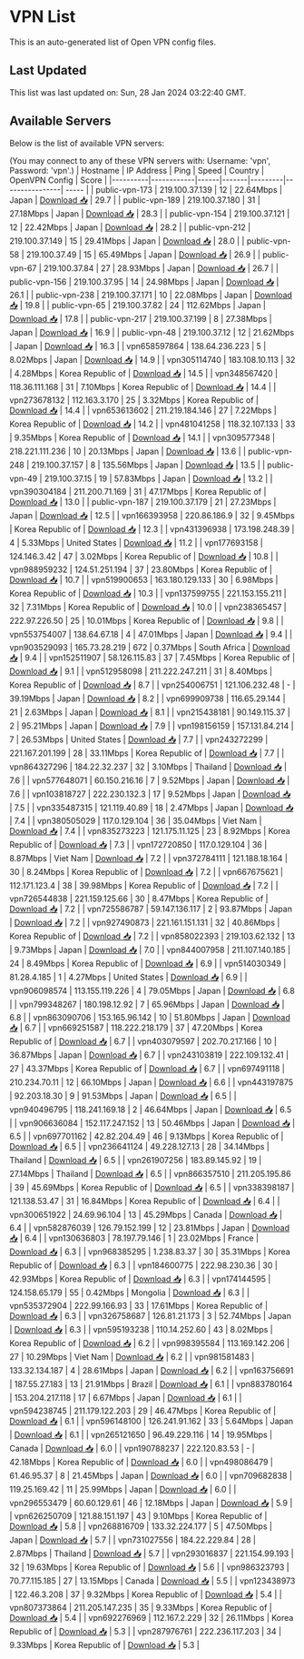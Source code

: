 # VPN List

This is an auto-generated list of Open VPN config files.

## Last Updated

This list was last updated on: Sun, 28 Jan 2024 03:22:40 GMT.

## Available Servers

Below is the list of available VPN servers:

(You may connect to any of these VPN servers with: Username: 'vpn', Password: 'vpn'.)
| Hostname | IP Address | Ping | Speed | Country | OpenVPN Config | Score |
|----------|------------|------|-------|---------|----------------| ----- |
| public-vpn-173 | 219.100.37.139 | 12 | 22.64Mbps | Japan | [Download 📥](./configs/server_0_JP.ovpn) | 29.7 |
| public-vpn-189 | 219.100.37.180 | 31 | 27.18Mbps | Japan | [Download 📥](./configs/server_1_JP.ovpn) | 28.3 |
| public-vpn-154 | 219.100.37.121 | 12 | 22.42Mbps | Japan | [Download 📥](./configs/server_2_JP.ovpn) | 28.2 |
| public-vpn-212 | 219.100.37.149 | 15 | 29.41Mbps | Japan | [Download 📥](./configs/server_3_JP.ovpn) | 28.0 |
| public-vpn-58 | 219.100.37.49 | 15 | 65.49Mbps | Japan | [Download 📥](./configs/server_4_JP.ovpn) | 26.9 |
| public-vpn-67 | 219.100.37.84 | 27 | 28.93Mbps | Japan | [Download 📥](./configs/server_5_JP.ovpn) | 26.7 |
| public-vpn-156 | 219.100.37.95 | 14 | 24.98Mbps | Japan | [Download 📥](./configs/server_6_JP.ovpn) | 26.1 |
| public-vpn-238 | 219.100.37.171 | 10 | 22.08Mbps | Japan | [Download 📥](./configs/server_7_JP.ovpn) | 19.8 |
| public-vpn-65 | 219.100.37.82 | 24 | 112.62Mbps | Japan | [Download 📥](./configs/server_8_JP.ovpn) | 17.8 |
| public-vpn-217 | 219.100.37.199 | 8 | 27.38Mbps | Japan | [Download 📥](./configs/server_9_JP.ovpn) | 16.9 |
| public-vpn-48 | 219.100.37.12 | 12 | 21.62Mbps | Japan | [Download 📥](./configs/server_10_JP.ovpn) | 16.3 |
| vpn658597864 | 138.64.236.223 | 5 | 8.02Mbps | Japan | [Download 📥](./configs/server_11_JP.ovpn) | 14.9 |
| vpn305114740 | 183.108.10.113 | 32 | 4.28Mbps | Korea Republic of | [Download 📥](./configs/server_12_KR.ovpn) | 14.5 |
| vpn348567420 | 118.36.111.168 | 31 | 7.10Mbps | Korea Republic of | [Download 📥](./configs/server_13_KR.ovpn) | 14.4 |
| vpn273678132 | 112.163.3.170 | 25 | 3.32Mbps | Korea Republic of | [Download 📥](./configs/server_14_KR.ovpn) | 14.4 |
| vpn653613602 | 211.219.184.146 | 27 | 7.22Mbps | Korea Republic of | [Download 📥](./configs/server_15_KR.ovpn) | 14.2 |
| vpn481041258 | 118.32.107.133 | 33 | 9.35Mbps | Korea Republic of | [Download 📥](./configs/server_16_KR.ovpn) | 14.1 |
| vpn309577348 | 218.221.111.236 | 10 | 20.13Mbps | Japan | [Download 📥](./configs/server_17_JP.ovpn) | 13.6 |
| public-vpn-248 | 219.100.37.157 | 8 | 135.56Mbps | Japan | [Download 📥](./configs/server_18_JP.ovpn) | 13.5 |
| public-vpn-49 | 219.100.37.15 | 19 | 57.83Mbps | Japan | [Download 📥](./configs/server_19_JP.ovpn) | 13.2 |
| vpn390304184 | 211.200.71.169 | 31 | 47.17Mbps | Korea Republic of | [Download 📥](./configs/server_20_KR.ovpn) | 13.0 |
| public-vpn-187 | 219.100.37.179 | 21 | 27.23Mbps | Japan | [Download 📥](./configs/server_21_JP.ovpn) | 12.5 |
| vpn166393958 | 220.86.186.9 | 32 | 9.45Mbps | Korea Republic of | [Download 📥](./configs/server_22_KR.ovpn) | 12.3 |
| vpn431396938 | 173.198.248.39 | 4 | 5.33Mbps | United States | [Download 📥](./configs/server_23_US.ovpn) | 11.2 |
| vpn177693158 | 124.146.3.42 | 47 | 3.02Mbps | Korea Republic of | [Download 📥](./configs/server_24_KR.ovpn) | 10.8 |
| vpn988959232 | 124.51.251.194 | 37 | 23.80Mbps | Korea Republic of | [Download 📥](./configs/server_25_KR.ovpn) | 10.7 |
| vpn519900653 | 163.180.129.133 | 30 | 6.98Mbps | Korea Republic of | [Download 📥](./configs/server_26_KR.ovpn) | 10.3 |
| vpn137599755 | 221.153.155.211 | 32 | 7.31Mbps | Korea Republic of | [Download 📥](./configs/server_27_KR.ovpn) | 10.0 |
| vpn238365457 | 222.97.226.50 | 25 | 10.01Mbps | Korea Republic of | [Download 📥](./configs/server_28_KR.ovpn) | 9.8 |
| vpn553754007 | 138.64.67.18 | 4 | 47.01Mbps | Japan | [Download 📥](./configs/server_29_JP.ovpn) | 9.4 |
| vpn903529093 | 165.73.28.219 | 672 | 0.37Mbps | South Africa | [Download 📥](./configs/server_30_ZA.ovpn) | 9.4 |
| vpn152511907 | 58.126.115.83 | 37 | 7.45Mbps | Korea Republic of | [Download 📥](./configs/server_31_KR.ovpn) | 9.1 |
| vpn512958098 | 211.222.247.211 | 31 | 8.40Mbps | Korea Republic of | [Download 📥](./configs/server_32_KR.ovpn) | 8.7 |
| vpn254006751 | 121.106.232.48 | - | 39.19Mbps | Japan | [Download 📥](./configs/server_33_JP.ovpn) | 8.2 |
| vpn699909738 | 116.65.29.144 | 21 | 2.63Mbps | Japan | [Download 📥](./configs/server_34_JP.ovpn) | 8.1 |
| vpn215438181 | 90.149.115.37 | 2 | 95.21Mbps | Japan | [Download 📥](./configs/server_35_JP.ovpn) | 7.9 |
| vpn198156159 | 157.131.84.214 | 7 | 26.53Mbps | United States | [Download 📥](./configs/server_36_US.ovpn) | 7.7 |
| vpn243272299 | 221.167.201.199 | 28 | 33.11Mbps | Korea Republic of | [Download 📥](./configs/server_37_KR.ovpn) | 7.7 |
| vpn864327296 | 184.22.32.237 | 32 | 3.10Mbps | Thailand | [Download 📥](./configs/server_38_TH.ovpn) | 7.6 |
| vpn577648071 | 60.150.216.16 | 7 | 9.52Mbps | Japan | [Download 📥](./configs/server_39_JP.ovpn) | 7.6 |
| vpn103818727 | 222.230.132.3 | 17 | 9.52Mbps | Japan | [Download 📥](./configs/server_40_JP.ovpn) | 7.5 |
| vpn335487315 | 121.119.40.89 | 18 | 2.47Mbps | Japan | [Download 📥](./configs/server_41_JP.ovpn) | 7.4 |
| vpn380505029 | 117.0.129.104 | 36 | 35.04Mbps | Viet Nam | [Download 📥](./configs/server_42_VN.ovpn) | 7.4 |
| vpn835273223 | 121.175.11.125 | 23 | 8.92Mbps | Korea Republic of | [Download 📥](./configs/server_43_KR.ovpn) | 7.3 |
| vpn172720850 | 117.0.129.104 | 36 | 8.87Mbps | Viet Nam | [Download 📥](./configs/server_44_VN.ovpn) | 7.2 |
| vpn372784111 | 121.188.18.164 | 30 | 8.24Mbps | Korea Republic of | [Download 📥](./configs/server_45_KR.ovpn) | 7.2 |
| vpn667675621 | 112.171.123.4 | 38 | 39.98Mbps | Korea Republic of | [Download 📥](./configs/server_46_KR.ovpn) | 7.2 |
| vpn726544838 | 221.159.125.66 | 30 | 8.47Mbps | Korea Republic of | [Download 📥](./configs/server_47_KR.ovpn) | 7.2 |
| vpn725586787 | 59.147.136.117 | 2 | 93.87Mbps | Japan | [Download 📥](./configs/server_48_JP.ovpn) | 7.2 |
| vpn927490873 | 221.161.151.131 | 32 | 40.86Mbps | Korea Republic of | [Download 📥](./configs/server_49_KR.ovpn) | 7.2 |
| vpn858022393 | 219.103.62.132 | 13 | 9.73Mbps | Japan | [Download 📥](./configs/server_50_JP.ovpn) | 7.0 |
| vpn844007958 | 211.107.140.185 | 24 | 8.49Mbps | Korea Republic of | [Download 📥](./configs/server_51_KR.ovpn) | 6.9 |
| vpn514030349 | 81.28.4.185 | 1 | 4.27Mbps | United States | [Download 📥](./configs/server_52_US.ovpn) | 6.9 |
| vpn906098574 | 113.155.119.226 | 4 | 79.05Mbps | Japan | [Download 📥](./configs/server_53_JP.ovpn) | 6.8 |
| vpn799348267 | 180.198.12.92 | 7 | 65.96Mbps | Japan | [Download 📥](./configs/server_54_JP.ovpn) | 6.8 |
| vpn863090706 | 153.165.96.142 | 10 | 51.80Mbps | Japan | [Download 📥](./configs/server_55_JP.ovpn) | 6.7 |
| vpn669251587 | 118.222.218.179 | 37 | 47.20Mbps | Korea Republic of | [Download 📥](./configs/server_56_KR.ovpn) | 6.7 |
| vpn403079597 | 202.70.217.166 | 10 | 36.87Mbps | Japan | [Download 📥](./configs/server_57_JP.ovpn) | 6.7 |
| vpn243103819 | 222.109.132.41 | 27 | 43.37Mbps | Korea Republic of | [Download 📥](./configs/server_58_KR.ovpn) | 6.7 |
| vpn697491118 | 210.234.70.11 | 12 | 66.10Mbps | Japan | [Download 📥](./configs/server_59_JP.ovpn) | 6.6 |
| vpn443197875 | 92.203.18.30 | 9 | 91.53Mbps | Japan | [Download 📥](./configs/server_60_JP.ovpn) | 6.5 |
| vpn940496795 | 118.241.169.18 | 2 | 46.64Mbps | Japan | [Download 📥](./configs/server_61_JP.ovpn) | 6.5 |
| vpn906636084 | 152.117.247.152 | 13 | 50.46Mbps | Japan | [Download 📥](./configs/server_62_JP.ovpn) | 6.5 |
| vpn697701162 | 42.82.204.49 | 46 | 9.13Mbps | Korea Republic of | [Download 📥](./configs/server_63_KR.ovpn) | 6.5 |
| vpn236641124 | 49.228.127.13 | 28 | 34.14Mbps | Thailand | [Download 📥](./configs/server_64_TH.ovpn) | 6.5 |
| vpn261907256 | 183.89.145.92 | 19 | 27.14Mbps | Thailand | [Download 📥](./configs/server_65_TH.ovpn) | 6.5 |
| vpn866357510 | 211.205.195.86 | 39 | 45.69Mbps | Korea Republic of | [Download 📥](./configs/server_66_KR.ovpn) | 6.5 |
| vpn338398187 | 121.138.53.47 | 31 | 16.84Mbps | Korea Republic of | [Download 📥](./configs/server_67_KR.ovpn) | 6.4 |
| vpn300651922 | 24.69.96.104 | 13 | 45.29Mbps | Canada | [Download 📥](./configs/server_68_CA.ovpn) | 6.4 |
| vpn582876039 | 126.79.152.199 | 12 | 23.81Mbps | Japan | [Download 📥](./configs/server_69_JP.ovpn) | 6.4 |
| vpn130636803 | 78.197.79.146 | 1 | 23.02Mbps | France | [Download 📥](./configs/server_70_FR.ovpn) | 6.3 |
| vpn968385295 | 1.238.83.37 | 30 | 35.31Mbps | Korea Republic of | [Download 📥](./configs/server_71_KR.ovpn) | 6.3 |
| vpn184600775 | 222.98.230.36 | 30 | 42.93Mbps | Korea Republic of | [Download 📥](./configs/server_72_KR.ovpn) | 6.3 |
| vpn174144595 | 124.158.65.179 | 55 | 0.42Mbps | Mongolia | [Download 📥](./configs/server_73_MN.ovpn) | 6.3 |
| vpn535372904 | 222.99.166.93 | 33 | 17.61Mbps | Korea Republic of | [Download 📥](./configs/server_74_KR.ovpn) | 6.3 |
| vpn326758687 | 126.81.21.173 | 3 | 52.74Mbps | Japan | [Download 📥](./configs/server_75_JP.ovpn) | 6.3 |
| vpn595193238 | 110.14.252.60 | 43 | 8.02Mbps | Korea Republic of | [Download 📥](./configs/server_76_KR.ovpn) | 6.2 |
| vpn998395584 | 113.169.142.206 | 27 | 10.29Mbps | Viet Nam | [Download 📥](./configs/server_77_VN.ovpn) | 6.2 |
| vpn981581483 | 133.32.134.187 | 4 | 28.61Mbps | Japan | [Download 📥](./configs/server_78_JP.ovpn) | 6.2 |
| vpn163756691 | 187.55.27.183 | 13 | 21.91Mbps | Brazil | [Download 📥](./configs/server_79_BR.ovpn) | 6.1 |
| vpn883780164 | 153.204.217.118 | 17 | 6.67Mbps | Japan | [Download 📥](./configs/server_80_JP.ovpn) | 6.1 |
| vpn594238745 | 211.179.122.203 | 29 | 46.47Mbps | Korea Republic of | [Download 📥](./configs/server_81_KR.ovpn) | 6.1 |
| vpn596148100 | 126.241.91.162 | 33 | 5.64Mbps | Japan | [Download 📥](./configs/server_82_JP.ovpn) | 6.1 |
| vpn265121650 | 96.49.229.116 | 14 | 19.95Mbps | Canada | [Download 📥](./configs/server_83_CA.ovpn) | 6.0 |
| vpn190788237 | 222.120.83.53 | - | 42.18Mbps | Korea Republic of | [Download 📥](./configs/server_84_KR.ovpn) | 6.0 |
| vpn498086479 | 61.46.95.37 | 8 | 21.45Mbps | Japan | [Download 📥](./configs/server_85_JP.ovpn) | 6.0 |
| vpn709682838 | 119.25.169.42 | 11 | 25.99Mbps | Japan | [Download 📥](./configs/server_86_JP.ovpn) | 6.0 |
| vpn296553479 | 60.60.129.61 | 46 | 12.18Mbps | Japan | [Download 📥](./configs/server_87_JP.ovpn) | 5.9 |
| vpn626250709 | 121.88.151.197 | 43 | 9.10Mbps | Korea Republic of | [Download 📥](./configs/server_88_KR.ovpn) | 5.8 |
| vpn268816709 | 133.32.224.177 | 5 | 47.50Mbps | Japan | [Download 📥](./configs/server_89_JP.ovpn) | 5.7 |
| vpn731027556 | 184.22.229.84 | 28 | 2.87Mbps | Thailand | [Download 📥](./configs/server_90_TH.ovpn) | 5.7 |
| vpn293016837 | 221.154.99.193 | 32 | 19.63Mbps | Korea Republic of | [Download 📥](./configs/server_91_KR.ovpn) | 5.6 |
| vpn986323793 | 70.77.115.185 | 27 | 13.15Mbps | Canada | [Download 📥](./configs/server_92_CA.ovpn) | 5.5 |
| vpn123438973 | 122.46.3.208 | 37 | 9.32Mbps | Korea Republic of | [Download 📥](./configs/server_93_KR.ovpn) | 5.4 |
| vpn807373864 | 211.205.147.235 | 35 | 9.33Mbps | Korea Republic of | [Download 📥](./configs/server_94_KR.ovpn) | 5.4 |
| vpn692276969 | 112.167.2.229 | 32 | 26.11Mbps | Korea Republic of | [Download 📥](./configs/server_95_KR.ovpn) | 5.3 |
| vpn287976761 | 222.236.117.203 | 34 | 9.33Mbps | Korea Republic of | [Download 📥](./configs/server_96_KR.ovpn) | 5.3 |
